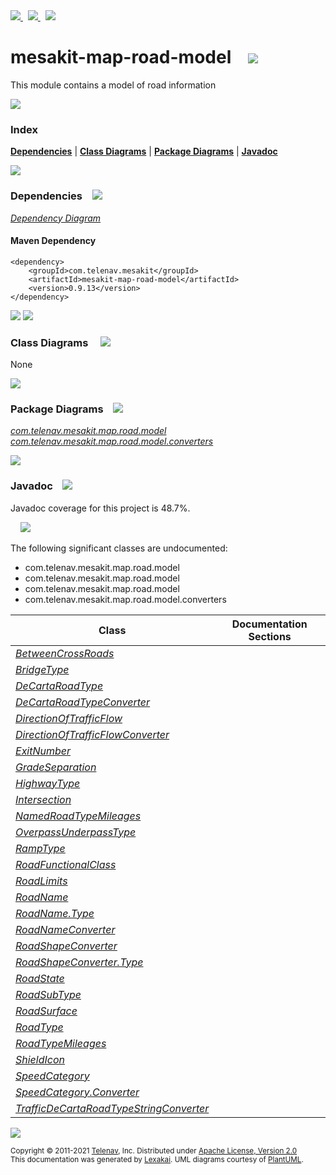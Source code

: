 [//]: # (start-user-text)

<a href="https://www.mesakit.org">
<img src="https://telenav.github.io/telenav-assets/images/icons/web-32.png" srcset="https://telenav.github.io/telenav-assets/images/icons/web-32-2x.png 2x"/>
</a>
&nbsp;
<a href="https://twitter.com/openmesakit">
<img src="https://telenav.github.io/telenav-assets/images/logos/twitter/twitter-32.png" srcset="https://telenav.github.io/telenav-assets/images/logos/twitter/twitter-32-2x.png 2x"/>
</a>
&nbsp;
<a href="https://mesakit.zulipchat.com">
<img src="https://telenav.github.io/telenav-assets/images/logos/zulip/zulip-32.png" srcset="https://telenav.github.io/telenav-assets/images/logos/zulip/zulip-32-2x.png 2x"/>
</a>

[//]: # (end-user-text)

# mesakit-map-road-model &nbsp;&nbsp; <img src="https://telenav.github.io/telenav-assets/images/icons//road-32.png" srcset="https://telenav.github.io/telenav-assets/images/icons//road-32-2x.png 2x"/>

This module contains a model of road information

<img src="https://telenav.github.io/telenav-assets/images/separators/horizontal-line-512.png" srcset="https://telenav.github.io/telenav-assets/images/separators/horizontal-line-512-2x.png 2x"/>

### Index



[**Dependencies**](#dependencies) | [**Class Diagrams**](#class-diagrams) | [**Package Diagrams**](#package-diagrams) | [**Javadoc**](#javadoc)

<img src="https://telenav.github.io/telenav-assets/images/separators/horizontal-line-512.png" srcset="https://telenav.github.io/telenav-assets/images/separators/horizontal-line-512-2x.png 2x"/>

### Dependencies <a name="dependencies"></a> &nbsp;&nbsp; <img src="https://telenav.github.io/telenav-assets/images/icons/dependencies-32.png" srcset="https://telenav.github.io/telenav-assets/images/icons/dependencies-32-2x.png 2x"/>

[*Dependency Diagram*](https://www.mesakit.org/0.9.13/lexakai/mesakit/mesakit-map/road/model/documentation/diagrams/dependencies.svg)

#### Maven Dependency

    <dependency>
        <groupId>com.telenav.mesakit</groupId>
        <artifactId>mesakit-map-road-model</artifactId>
        <version>0.9.13</version>
    </dependency>

<img src="https://telenav.github.io/telenav-assets/images/separators/horizontal-line-128.png" srcset="https://telenav.github.io/telenav-assets/images/separators/horizontal-line-128-2x.png 2x"/>

[//]: # (start-user-text)



[//]: # (end-user-text)

<img src="https://telenav.github.io/telenav-assets/images/separators/horizontal-line-128.png" srcset="https://telenav.github.io/telenav-assets/images/separators/horizontal-line-128-2x.png 2x"/>

### Class Diagrams <a name="class-diagrams"></a> &nbsp; &nbsp; <img src="https://telenav.github.io/telenav-assets/images/icons/diagram-40.png" srcset="https://telenav.github.io/telenav-assets/images/icons/diagram-40-2x.png 2x"/>

None

<img src="https://telenav.github.io/telenav-assets/images/separators/horizontal-line-128.png" srcset="https://telenav.github.io/telenav-assets/images/separators/horizontal-line-128-2x.png 2x"/>

### Package Diagrams <a name="package-diagrams"></a> &nbsp;&nbsp; <img src="https://telenav.github.io/telenav-assets/images/icons/box-32.png" srcset="https://telenav.github.io/telenav-assets/images/icons/box-32-2x.png 2x"/>

[*com.telenav.mesakit.map.road.model*](https://www.mesakit.org/0.9.13/lexakai/mesakit/mesakit-map/road/model/documentation/diagrams/com.telenav.mesakit.map.road.model.svg)  
[*com.telenav.mesakit.map.road.model.converters*](https://www.mesakit.org/0.9.13/lexakai/mesakit/mesakit-map/road/model/documentation/diagrams/com.telenav.mesakit.map.road.model.converters.svg)

<img src="https://telenav.github.io/telenav-assets/images/separators/horizontal-line-128.png" srcset="https://telenav.github.io/telenav-assets/images/separators/horizontal-line-128-2x.png 2x"/>

### Javadoc <a name="javadoc"></a> &nbsp;&nbsp; <img src="https://telenav.github.io/telenav-assets/images/icons/books-24.png" srcset="https://telenav.github.io/telenav-assets/images/icons/books-24-2x.png 2x"/>

Javadoc coverage for this project is 48.7%.  
  
&nbsp; &nbsp; <img src="https://telenav.github.io/telenav-assets/images/meter/meter-50-96.png" srcset="https://telenav.github.io/telenav-assets/images/meter/meter-50-96-2x.png 2x"/>


The following significant classes are undocumented:  

- com.telenav.mesakit.map.road.model  
- com.telenav.mesakit.map.road.model  
- com.telenav.mesakit.map.road.model  
- com.telenav.mesakit.map.road.model.converters

| Class | Documentation Sections |
|---|---|
| [*BetweenCrossRoads*](https://www.mesakit.org/0.9.13/javadoc/mesakit/mesakit.map.road.model/////////////////////////////////////////////////////.html) |  |  
| [*BridgeType*](https://www.mesakit.org/0.9.13/javadoc/mesakit/mesakit.map.road.model//////////////////////////////////////////////.html) |  |  
| [*DeCartaRoadType*](https://www.mesakit.org/0.9.13/javadoc/mesakit/mesakit.map.road.model///////////////////////////////////////////////////.html) |  |  
| [*DeCartaRoadTypeConverter*](https://www.mesakit.org/0.9.13/javadoc/mesakit/mesakit.map.road.model///////////////////////////////////////////////////////////////////////.html) |  |  
| [*DirectionOfTrafficFlow*](https://www.mesakit.org/0.9.13/javadoc/mesakit/mesakit.map.road.model//////////////////////////////////////////////////////////.html) |  |  
| [*DirectionOfTrafficFlowConverter*](https://www.mesakit.org/0.9.13/javadoc/mesakit/mesakit.map.road.model//////////////////////////////////////////////////////////////////////////////.html) |  |  
| [*ExitNumber*](https://www.mesakit.org/0.9.13/javadoc/mesakit/mesakit.map.road.model//////////////////////////////////////////////.html) |  |  
| [*GradeSeparation*](https://www.mesakit.org/0.9.13/javadoc/mesakit/mesakit.map.road.model///////////////////////////////////////////////////.html) |  |  
| [*HighwayType*](https://www.mesakit.org/0.9.13/javadoc/mesakit/mesakit.map.road.model///////////////////////////////////////////////.html) |  |  
| [*Intersection*](https://www.mesakit.org/0.9.13/javadoc/mesakit/mesakit.map.road.model////////////////////////////////////////////////.html) |  |  
| [*NamedRoadTypeMileages*](https://www.mesakit.org/0.9.13/javadoc/mesakit/mesakit.map.road.model/////////////////////////////////////////////////////////.html) |  |  
| [*OverpassUnderpassType*](https://www.mesakit.org/0.9.13/javadoc/mesakit/mesakit.map.road.model/////////////////////////////////////////////////////////.html) |  |  
| [*RampType*](https://www.mesakit.org/0.9.13/javadoc/mesakit/mesakit.map.road.model////////////////////////////////////////////.html) |  |  
| [*RoadFunctionalClass*](https://www.mesakit.org/0.9.13/javadoc/mesakit/mesakit.map.road.model///////////////////////////////////////////////////////.html) |  |  
| [*RoadLimits*](https://www.mesakit.org/0.9.13/javadoc/mesakit/mesakit.map.road.model//////////////////////////////////////////////.html) |  |  
| [*RoadName*](https://www.mesakit.org/0.9.13/javadoc/mesakit/mesakit.map.road.model////////////////////////////////////////////.html) |  |  
| [*RoadName.Type*](https://www.mesakit.org/0.9.13/javadoc/mesakit/mesakit.map.road.model/////////////////////////////////////////////////.html) |  |  
| [*RoadNameConverter*](https://www.mesakit.org/0.9.13/javadoc/mesakit/mesakit.map.road.model////////////////////////////////////////////////////////////////.html) |  |  
| [*RoadShapeConverter*](https://www.mesakit.org/0.9.13/javadoc/mesakit/mesakit.map.road.model/////////////////////////////////////////////////////////////////.html) |  |  
| [*RoadShapeConverter.Type*](https://www.mesakit.org/0.9.13/javadoc/mesakit/mesakit.map.road.model//////////////////////////////////////////////////////////////////////.html) |  |  
| [*RoadState*](https://www.mesakit.org/0.9.13/javadoc/mesakit/mesakit.map.road.model/////////////////////////////////////////////.html) |  |  
| [*RoadSubType*](https://www.mesakit.org/0.9.13/javadoc/mesakit/mesakit.map.road.model///////////////////////////////////////////////.html) |  |  
| [*RoadSurface*](https://www.mesakit.org/0.9.13/javadoc/mesakit/mesakit.map.road.model///////////////////////////////////////////////.html) |  |  
| [*RoadType*](https://www.mesakit.org/0.9.13/javadoc/mesakit/mesakit.map.road.model////////////////////////////////////////////.html) |  |  
| [*RoadTypeMileages*](https://www.mesakit.org/0.9.13/javadoc/mesakit/mesakit.map.road.model////////////////////////////////////////////////////.html) |  |  
| [*ShieldIcon*](https://www.mesakit.org/0.9.13/javadoc/mesakit/mesakit.map.road.model//////////////////////////////////////////////.html) |  |  
| [*SpeedCategory*](https://www.mesakit.org/0.9.13/javadoc/mesakit/mesakit.map.road.model/////////////////////////////////////////////////.html) |  |  
| [*SpeedCategory.Converter*](https://www.mesakit.org/0.9.13/javadoc/mesakit/mesakit.map.road.model///////////////////////////////////////////////////////////.html) |  |  
| [*TrafficDeCartaRoadTypeStringConverter*](https://www.mesakit.org/0.9.13/javadoc/mesakit/mesakit.map.road.model////////////////////////////////////////////////////////////////////////////////////.html) |  |  

[//]: # (start-user-text)



[//]: # (end-user-text)

<img src="https://telenav.github.io/telenav-assets/images/separators/horizontal-line-512.png" srcset="https://telenav.github.io/telenav-assets/images/separators/horizontal-line-512-2x.png 2x"/>

<sub>Copyright &#169; 2011-2021 [Telenav](https://telenav.com), Inc. Distributed under [Apache License, Version 2.0](LICENSE)</sub>  
<sub>This documentation was generated by [Lexakai](https://lexakai.org). UML diagrams courtesy of [PlantUML](https://plantuml.com).</sub>
